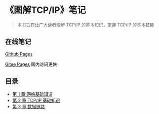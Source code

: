 # 《图解TCP/IP》笔记

> 本书旨在让广大读者理解 TCP/IP 的基本知识，掌握 TCP/IP 的基本技能

## 在线笔记

[Github Pages](https://9527q.github.io/diagram-TCPIP-note/)

[Gitee Pages](https://q9527q.gitee.io/diagram-tcpip-note) 国内访问更快

## 目录

- [第 1 章 网络基础知识](md-note/01-web_base.md)
- [第 2 章 TCP/IP 基础知识](md-note/02-TCP:IP_base.md)
- [第 3 章 数据链路](md-note/03-data_link.md)
